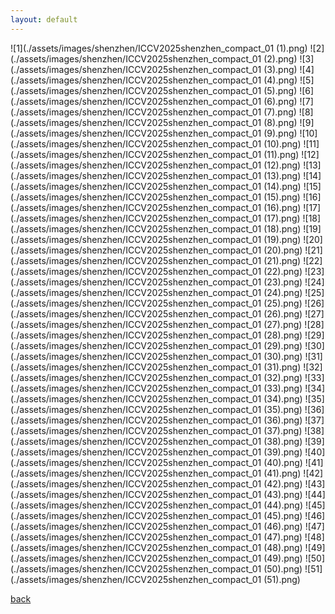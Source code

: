 ```yaml
---
layout: default
---
```


![1](./assets/images/shenzhen/ICCV2025shenzhen_compact_01 (1).png)
![2](./assets/images/shenzhen/ICCV2025shenzhen_compact_01 (2).png)
![3](./assets/images/shenzhen/ICCV2025shenzhen_compact_01 (3).png)
![4](./assets/images/shenzhen/ICCV2025shenzhen_compact_01 (4).png)
![5](./assets/images/shenzhen/ICCV2025shenzhen_compact_01 (5).png)
![6](./assets/images/shenzhen/ICCV2025shenzhen_compact_01 (6).png)
![7](./assets/images/shenzhen/ICCV2025shenzhen_compact_01 (7).png)
![8](./assets/images/shenzhen/ICCV2025shenzhen_compact_01 (8).png)
![9](./assets/images/shenzhen/ICCV2025shenzhen_compact_01 (9).png)
![10](./assets/images/shenzhen/ICCV2025shenzhen_compact_01 (10).png)
![11](./assets/images/shenzhen/ICCV2025shenzhen_compact_01 (11).png)
![12](./assets/images/shenzhen/ICCV2025shenzhen_compact_01 (12).png)
![13](./assets/images/shenzhen/ICCV2025shenzhen_compact_01 (13).png)
![14](./assets/images/shenzhen/ICCV2025shenzhen_compact_01 (14).png)
![15](./assets/images/shenzhen/ICCV2025shenzhen_compact_01 (15).png)
![16](./assets/images/shenzhen/ICCV2025shenzhen_compact_01 (16).png)
![17](./assets/images/shenzhen/ICCV2025shenzhen_compact_01 (17).png)
![18](./assets/images/shenzhen/ICCV2025shenzhen_compact_01 (18).png)
![19](./assets/images/shenzhen/ICCV2025shenzhen_compact_01 (19).png)
![20](./assets/images/shenzhen/ICCV2025shenzhen_compact_01 (20).png)
![21](./assets/images/shenzhen/ICCV2025shenzhen_compact_01 (21).png)
![22](./assets/images/shenzhen/ICCV2025shenzhen_compact_01 (22).png)
![23](./assets/images/shenzhen/ICCV2025shenzhen_compact_01 (23).png)
![24](./assets/images/shenzhen/ICCV2025shenzhen_compact_01 (24).png)
![25](./assets/images/shenzhen/ICCV2025shenzhen_compact_01 (25).png)
![26](./assets/images/shenzhen/ICCV2025shenzhen_compact_01 (26).png)
![27](./assets/images/shenzhen/ICCV2025shenzhen_compact_01 (27).png)
![28](./assets/images/shenzhen/ICCV2025shenzhen_compact_01 (28).png)
![29](./assets/images/shenzhen/ICCV2025shenzhen_compact_01 (29).png)
![30](./assets/images/shenzhen/ICCV2025shenzhen_compact_01 (30).png)
![31](./assets/images/shenzhen/ICCV2025shenzhen_compact_01 (31).png)
![32](./assets/images/shenzhen/ICCV2025shenzhen_compact_01 (32).png)
![33](./assets/images/shenzhen/ICCV2025shenzhen_compact_01 (33).png)
![34](./assets/images/shenzhen/ICCV2025shenzhen_compact_01 (34).png)
![35](./assets/images/shenzhen/ICCV2025shenzhen_compact_01 (35).png)
![36](./assets/images/shenzhen/ICCV2025shenzhen_compact_01 (36).png)
![37](./assets/images/shenzhen/ICCV2025shenzhen_compact_01 (37).png)
![38](./assets/images/shenzhen/ICCV2025shenzhen_compact_01 (38).png)
![39](./assets/images/shenzhen/ICCV2025shenzhen_compact_01 (39).png)
![40](./assets/images/shenzhen/ICCV2025shenzhen_compact_01 (40).png)
![41](./assets/images/shenzhen/ICCV2025shenzhen_compact_01 (41).png)
![42](./assets/images/shenzhen/ICCV2025shenzhen_compact_01 (42).png)
![43](./assets/images/shenzhen/ICCV2025shenzhen_compact_01 (43).png)
![44](./assets/images/shenzhen/ICCV2025shenzhen_compact_01 (44).png)
![45](./assets/images/shenzhen/ICCV2025shenzhen_compact_01 (45).png)
![46](./assets/images/shenzhen/ICCV2025shenzhen_compact_01 (46).png)
![47](./assets/images/shenzhen/ICCV2025shenzhen_compact_01 (47).png)
![48](./assets/images/shenzhen/ICCV2025shenzhen_compact_01 (48).png)
![49](./assets/images/shenzhen/ICCV2025shenzhen_compact_01 (49).png)
![50](./assets/images/shenzhen/ICCV2025shenzhen_compact_01 (50).png)
![51](./assets/images/shenzhen/ICCV2025shenzhen_compact_01 (51).png)

[back](./)
